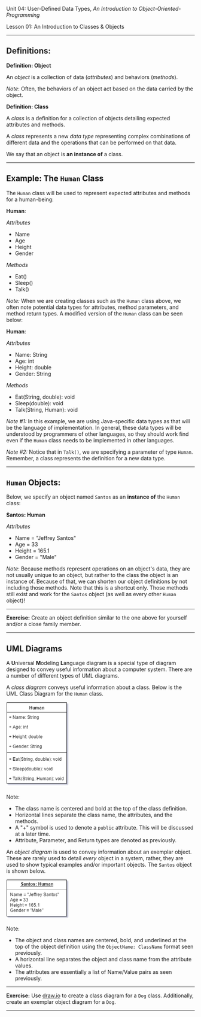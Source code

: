 Unit 04: User-Defined Data Types, _An Introduction to Object-Oriented-Programming_

Lesson 01: An Introduction to Classes & Objects
***

Definitions:
---

**Definition: Object**

An *object* is a collection of data (*attributes*) and behaviors (*methods*).

_Note_: Often, the behaviors of an object act based on the data carried by the object.

**Definition: Class**

A *class* is a definition for a collection of objects detailing expected attributes and methods.

A *class* represents a new _data type_ representing complex combinations of different data and the operations that can be performed on that data.

We say that an object is **an instance of** a class.

***

Example: The `Human` Class
---

The `Human` class will be used to represent expected attributes and methods for a human-being:

**Human**:

_Attributes_
* Name
* Age
* Height
* Gender

_Methods_
* Eat()
* Sleep()
* Talk()

_Note:_ When we are creating classes such as the `Human` class above, we often note potential data types for attributes, method parameters, and method return types. A modified version of the `Human` class can be seen below:

**Human**:

_Attributes_
* Name: String
* Age: int
* Height: double
* Gender: String

_Methods_
* Eat(String, double): void
* Sleep(double): void
* Talk(String, Human): void

_Note #1:_ In this example, we are using Java-specific data types as that will be the language of implementation. In general, these data types will be understood by programmers of other languages, so they should work find even if the `Human` class needs to be implemented in other languages.

_Note #2:_ Notice that in `Talk()`, we are specifying a parameter of type `Human`. Remember, a class represents the definition for a new data type.
***

`Human` Objects:
---

Below, we specify an object named `Santos` as an **instance of** the `Human` class:

**Santos: Human**

_Attributes_
* Name = "Jeffrey Santos"
* Age = 33
* Height = 165.1
* Gender = "Male"

_Note_: Because methods represent operations on an object's data, they are not usually unique to an object, but rather to the class the object is an instance of. Because of that, we can shorten our object definitions by not including those methods. Note that this is a shortcut only. Those methods still exist and work for the `Santos` object (as well as every other `Human` object)!

***
**Exercise:** Create an object definition similar to the one above for yourself and/or a close family member.
***

UML Diagrams
---
A **U**niversal **M**odeling **L**anguage diagram is a special type of diagram designed to convey useful information about a computer system. There are a number of different types of UML diagrams. 

A _class diagram_ conveys useful information about a class. Below is the UML Class Diagram for the `Human` class.

![The Human Class](Images/HumanClass.png "The Human Class")

Note:
* The class name is centered and bold at the top of the class definition.
* Horizontal lines separate the class name, the attributes, and the methods.
* A "+" symbol is used to denote a `public` attribute. This will be discussed at a later time.
* Attribute, Parameter, and Return types are denoted as previously.

An _object diagram_ is used to convey information about an exemplar object. These are rarely used to detail _every_ object in a system, rather, they are used to show typical examples and/or important objects. The `Santos` object is shown below.

![The Santos Object](Images/SantosObject.png "The Santos Object")

Note:
* The object and class names are centered, bold, and underlined at the top of the object definition using the `ObjectName: ClassName` format seen previously.
* A horizontal line separates the object and class name from the attribute values.
* The attributes are essentially a list of Name/Value pairs as seen previously.

***
**Exercise:** Use [draw.io](http://www.draw.io) to create a class diagram for a `Dog` class. Additionally, create an exemplar object diagram for a `Dog`.
***